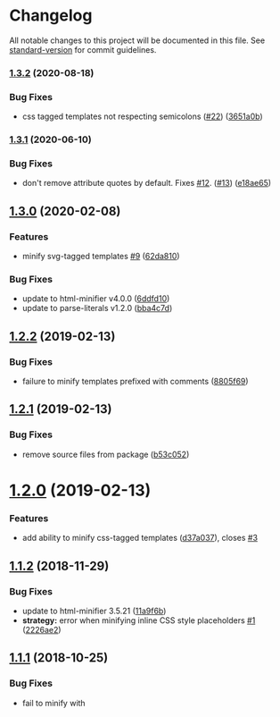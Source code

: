 # Changelog

All notable changes to this project will be documented in this file. See [standard-version](https://github.com/conventional-changelog/standard-version) for commit guidelines.

### [1.3.2](https://github.com/asyncLiz/minify-html-literals/compare/v1.3.1...v1.3.2) (2020-08-18)


### Bug Fixes

* css tagged templates not respecting semicolons ([#22](https://github.com/asyncLiz/minify-html-literals/issues/22)) ([3651a0b](https://github.com/asyncLiz/minify-html-literals/commit/3651a0bc30167deccdfb21b4177827072df16cb5))

### [1.3.1](https://github.com/asyncLiz/minify-html-literals/compare/v1.3.0...v1.3.1) (2020-06-10)


### Bug Fixes

* don't remove attribute quotes by default. Fixes [#12](https://github.com/asyncLiz/minify-html-literals/issues/12). ([#13](https://github.com/asyncLiz/minify-html-literals/issues/13)) ([e18ae65](https://github.com/asyncLiz/minify-html-literals/commit/e18ae65e202802cb2fd793089f76de3af54fec6f))

## [1.3.0](https://github.com/asyncLiz/minify-html-literals/compare/v1.2.2...v1.3.0) (2020-02-08)

### Features

- minify svg-tagged templates [#9](https://github.com/asyncLiz/minify-html-literals/issues/9) ([62da810](https://github.com/asyncLiz/minify-html-literals/commit/62da810894a1f2c3705783ebb1a4264cf8989ee4))

### Bug Fixes

- update to html-minifier v4.0.0 ([6ddfd10](https://github.com/asyncLiz/minify-html-literals/commit/6ddfd104307347b7a66739b3c4e418bb6686e94e))
- update to parse-literals v1.2.0 ([bba4c7d](https://github.com/asyncLiz/minify-html-literals/commit/bba4c7d12b9d92635ed1d72d00d69086a45d8edb))

<a name="1.2.2"></a>

## [1.2.2](https://github.com/asyncLiz/minify-html-literals/compare/v1.2.1...v1.2.2) (2019-02-13)

### Bug Fixes

- failure to minify templates prefixed with comments ([8805f69](https://github.com/asyncLiz/minify-html-literals/commit/8805f69))

<a name="1.2.1"></a>

## [1.2.1](https://github.com/asyncLiz/minify-html-literals/compare/v1.2.0...v1.2.1) (2019-02-13)

### Bug Fixes

- remove source files from package ([b53c052](https://github.com/asyncLiz/minify-html-literals/commit/b53c052))

<a name="1.2.0"></a>

# [1.2.0](https://github.com/asyncLiz/minify-html-literals/compare/v1.1.2...v1.2.0) (2019-02-13)

### Features

- add ability to minify css-tagged templates ([d37a037](https://github.com/asyncLiz/minify-html-literals/commit/d37a037)), closes [#3](https://github.com/asyncLiz/minify-html-literals/issues/3)

<a name="1.1.2"></a>

## [1.1.2](https://github.com/asyncLiz/minify-html-literals/compare/v1.1.1...v1.1.2) (2018-11-29)

### Bug Fixes

- update to html-minifier 3.5.21 ([11a9f6b](https://github.com/asyncLiz/minify-html-literals/commit/11a9f6b))
- **strategy:** error when minifying inline CSS style placeholders [#1](https://github.com/asyncLiz/minify-html-literals/issues/1) ([2226ae2](https://github.com/asyncLiz/minify-html-literals/commit/2226ae2))

<a name="1.1.1"></a>

## [1.1.1](https://github.com/asyncLiz/minify-html-literals/compare/v1.1.0...v1.1.1) (2018-10-25)

### Bug Fixes

- fail to minify with <style> placeholders ([64b9b6f](https://github.com/asyncLiz/minify-html-literals/commit/64b9b6f))

<a name="1.1.0"></a>

# [1.1.0](https://github.com/asyncLiz/minify-html-literals/compare/v1.0.7...v1.1.0) (2018-10-24)

### Bug Fixes

- do not fail on empty template literals ([b74973a](https://github.com/asyncLiz/minify-html-literals/commit/b74973a))
- update parse-literals to 1.1.0 ([5ba1e99](https://github.com/asyncLiz/minify-html-literals/commit/5ba1e99))

### Features

- allow partial minify options to make it easier to customize ([f007988](https://github.com/asyncLiz/minify-html-literals/commit/f007988))
- do not require options or filename ([6649ac9](https://github.com/asyncLiz/minify-html-literals/commit/6649ac9))

<a name="1.0.7"></a>

## [1.0.7](https://github.com/asyncLiz/minify-html-literals/compare/v1.0.6...v1.0.7) (2018-10-05)

### Bug Fixes

- do not remove tag whitespace ([89f362a](https://github.com/asyncLiz/minify-html-literals/commit/89f362a))

<a name="1.0.6"></a>

## [1.0.6](https://github.com/asyncLiz/minify-html-literals/compare/v1.0.5...v1.0.6) (2018-10-03)

### Bug Fixes

- do not collapse boolean attributes for Polymer binding syntax ([80df154](https://github.com/asyncLiz/minify-html-literals/commit/80df154))

<a name="1.0.5"></a>

## [1.0.5](https://github.com/asyncLiz/minify-html-literals/compare/v1.0.4...v1.0.5) (2018-09-27)

### Bug Fixes

- update parse-literals to fix escaped character minifying ([93922c8](https://github.com/asyncLiz/minify-html-literals/commit/93922c8))

<a name="1.0.4"></a>

## [1.0.4](https://github.com/asyncLiz/minify-html-literals/compare/v1.0.3...v1.0.4) (2018-09-19)

### Bug Fixes

- do not sort attributes or class names ([b72a5c4](https://github.com/asyncLiz/minify-html-literals/commit/b72a5c4))

<a name="1.0.3"></a>

## [1.0.3](https://github.com/asyncLiz/minify-html-literals/compare/v1.0.2...v1.0.3) (2018-09-19)

### Bug Fixes

- use hires sourcemaps by default ([7f132b2](https://github.com/asyncLiz/minify-html-literals/commit/7f132b2))

<a name="1.0.2"></a>

## [1.0.2](https://github.com/asyncLiz/minify-html-literals/compare/v1.0.1...v1.0.2) (2018-09-13)

### Bug Fixes

- remove unused import ([e37a43a](https://github.com/asyncLiz/minify-html-literals/commit/e37a43a))

<a name="1.0.1"></a>

## 1.0.1 (2018-07-24)

### Bug Fixes

- option type errors ([b917607](https://github.com/asyncLiz/minify-html-literals/commit/b917607))

### Features

- initial release ([cadf7c2](https://github.com/asyncLiz/minify-html-literals/commit/cadf7c2))
